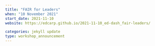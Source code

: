 ```yaml
---
title: "FAIR for Leaders" 
when: "10 November 2021"
start_date: 2021-11-10
website: https://edcarp.github.io/2021-11-10_ed-dash_fair-leaders/

categories: jekyll update
type: workshop_announcement
---  
```


